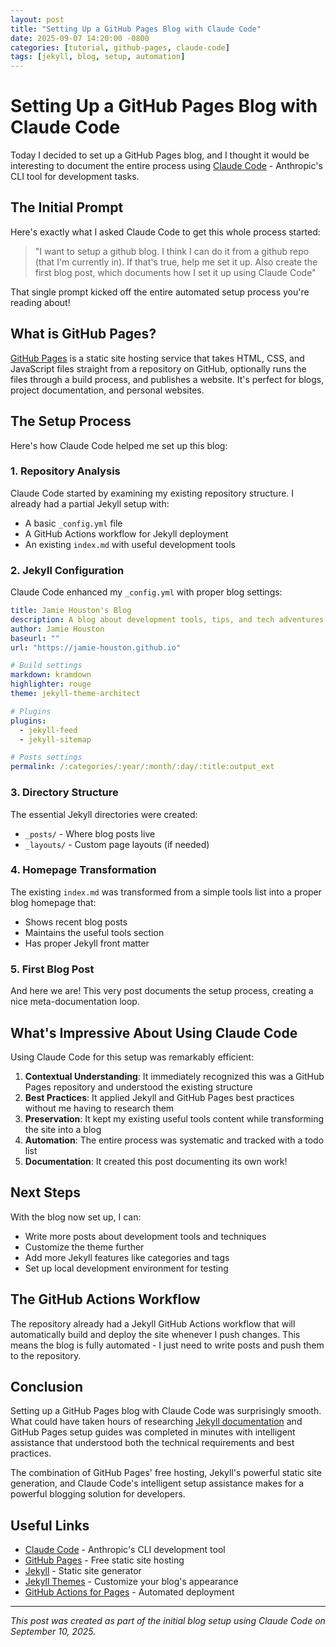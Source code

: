 ```yaml
---
layout: post
title: "Setting Up a GitHub Pages Blog with Claude Code"
date: 2025-09-07 14:20:00 -0800
categories: [tutorial, github-pages, claude-code]
tags: [jekyll, blog, setup, automation]
---
```


# Setting Up a GitHub Pages Blog with Claude Code

Today I decided to set up a GitHub Pages blog, and I thought it would be interesting to document the entire process using [Claude Code](https://claude.ai/code) - Anthropic's CLI tool for development tasks.

## The Initial Prompt

Here's exactly what I asked Claude Code to get this whole process started:

> "I want to setup a github blog. I think I can do it from a github repo (that I'm currently in). If that's true, help me set it up. Also create the first blog post, which documents how I set it up using Claude Code"

That single prompt kicked off the entire automated setup process you're reading about!

## What is GitHub Pages?

[GitHub Pages](https://pages.github.com/) is a static site hosting service that takes HTML, CSS, and JavaScript files straight from a repository on GitHub, optionally runs the files through a build process, and publishes a website. It's perfect for blogs, project documentation, and personal websites.

## The Setup Process

Here's how Claude Code helped me set up this blog:

### 1. Repository Analysis

Claude Code started by examining my existing repository structure. I already had a partial Jekyll setup with:
- A basic `_config.yml` file
- A GitHub Actions workflow for Jekyll deployment
- An existing `index.md` with useful development tools

### 2. Jekyll Configuration

Claude Code enhanced my `_config.yml` with proper blog settings:

```yaml
title: Jamie Houston's Blog
description: A blog about development tools, tips, and tech adventures
author: Jamie Houston
baseurl: ""
url: "https://jamie-houston.github.io"

# Build settings
markdown: kramdown
highlighter: rouge
theme: jekyll-theme-architect

# Plugins
plugins:
  - jekyll-feed
  - jekyll-sitemap

# Posts settings
permalink: /:categories/:year/:month/:day/:title:output_ext
```

### 3. Directory Structure

The essential Jekyll directories were created:
- `_posts/` - Where blog posts live
- `_layouts/` - Custom page layouts (if needed)

### 4. Homepage Transformation

The existing `index.md` was transformed from a simple tools list into a proper blog homepage that:
- Shows recent blog posts
- Maintains the useful tools section
- Has proper Jekyll front matter

### 5. First Blog Post

And here we are! This very post documents the setup process, creating a nice meta-documentation loop.

## What's Impressive About Using Claude Code

Using Claude Code for this setup was remarkably efficient:

1. **Contextual Understanding**: It immediately recognized this was a GitHub Pages repository and understood the existing structure
2. **Best Practices**: It applied Jekyll and GitHub Pages best practices without me having to research them
3. **Preservation**: It kept my existing useful tools content while transforming the site into a blog
4. **Automation**: The entire process was systematic and tracked with a todo list
5. **Documentation**: It created this post documenting its own work!

## Next Steps

With the blog now set up, I can:
- Write more posts about development tools and techniques
- Customize the theme further
- Add more Jekyll features like categories and tags
- Set up local development environment for testing

## The GitHub Actions Workflow

The repository already had a Jekyll GitHub Actions workflow that will automatically build and deploy the site whenever I push changes. This means the blog is fully automated - I just need to write posts and push them to the repository.

## Conclusion

Setting up a GitHub Pages blog with Claude Code was surprisingly smooth. What could have taken hours of researching [Jekyll documentation](https://jekyllrb.com/) and GitHub Pages setup guides was completed in minutes with intelligent assistance that understood both the technical requirements and best practices.

The combination of GitHub Pages' free hosting, Jekyll's powerful static site generation, and Claude Code's intelligent setup assistance makes for a powerful blogging solution for developers.

## Useful Links

- [Claude Code](https://claude.ai/code) - Anthropic's CLI development tool
- [GitHub Pages](https://pages.github.com/) - Free static site hosting
- [Jekyll](https://jekyllrb.com/) - Static site generator
- [Jekyll Themes](https://jekyllrb.com/docs/themes/) - Customize your blog's appearance
- [GitHub Actions for Pages](https://github.com/actions/deploy-pages) - Automated deployment

---

*This post was created as part of the initial blog setup using Claude Code on September 10, 2025.*